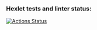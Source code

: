 ### Hexlet tests and linter status:
[![Actions Status](https://github.com/Konstantin-Gromakovskiy/frontend-project-11/actions/workflows/hexlet-check.yml/badge.svg)](https://github.com/Konstantin-Gromakovskiy/frontend-project-11/actions)